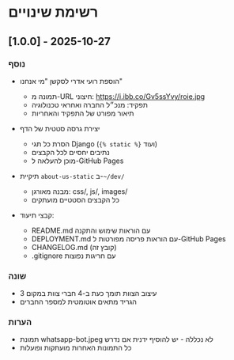 # רשימת שינויים

## [1.0.0] - 2025-10-27

### נוסף
- הוספת רועי אדרי לסקשן "מי אנחנו"
  - תמונה מ-URL חיצוני: https://i.ibb.co/Gv5ssYvy/roie.jpg
  - תפקיד: מנכ״ל החברה ואחראי טכנולוגיה
  - תיאור מפורט של התפקיד והאחריות

- יצירת גרסה סטטית של הדף
  - הסרת כל תגי Django (`{% static %}` ועוד)
  - נתיבים יחסיים לכל הקבצים
  - מוכן להעלאה ל-GitHub Pages

- תיקיית `about-us-static` ב-`~/dev/`
  - מבנה מאורגן: css/, js/, images/
  - כל הקבצים הסטטיים מועתקים

- קבצי תיעוד:
  - README.md עם הוראות שימוש והתקנה
  - DEPLOYMENT.md עם הוראות פריסה מפורטות ל-GitHub Pages
  - CHANGELOG.md (קובץ זה)
  - .gitignore עם חריגות נפוצות

### שונה
- עיצוב הצוות תומך כעת ב-4 חברי צוות במקום 3
- הגריד מתאים אוטומטית למספר החברים

### הערות
- תמונת whatsapp-bot.jpeg לא נכללה - יש להוסיף ידנית אם נדרש
- כל התמונות האחרות מועתקות ופועלות
